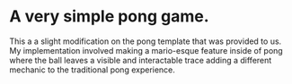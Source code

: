 # A very simple pong game.

This a a slight modification on the pong template that was provided to us. My implementation involved making a mario-esque feature inside of pong where the ball leaves a visible and interactable trace adding a different mechanic to the traditional pong experience. 
